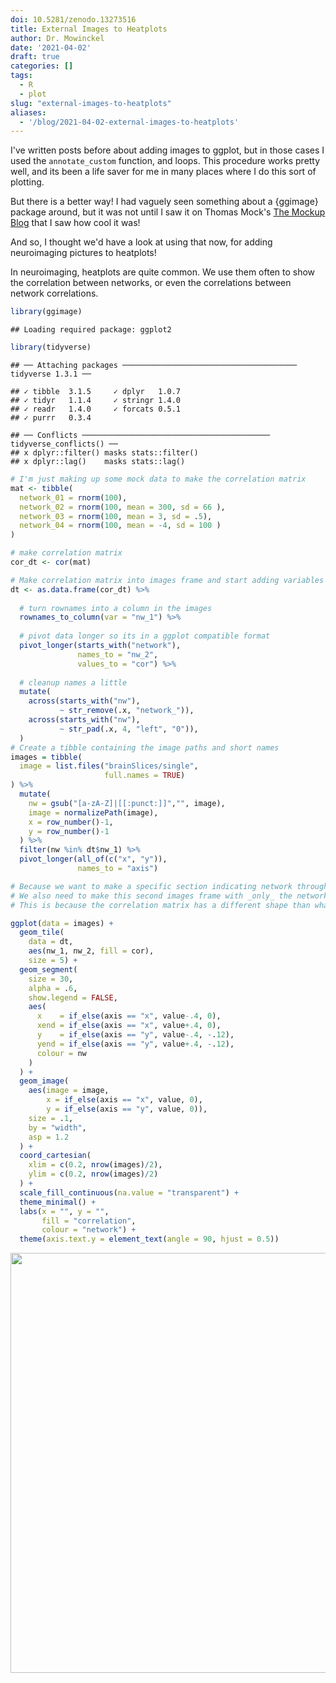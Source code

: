 ```yaml
---
doi: 10.5281/zenodo.13273516
title: External Images to Heatplots
author: Dr. Mowinckel
date: '2021-04-02'
draft: true
categories: []
tags:
  - R
  - plot
slug: "external-images-to-heatplots"
aliases:
  - '/blog/2021-04-02-external-images-to-heatplots'
---
```


I've written posts before about adding images to ggplot, but in those cases I used the `annotate_custom` function, and loops. This procedure works pretty well, and its been a life saver for me in many places where I do this sort of plotting.

But there is a better way! I had vaguely seen something about a {ggimage} package around, but it was not until I saw it on Thomas Mock's [The Mockup Blog](https://themockup.blog/posts/2020-10-11-embedding-images-in-ggplot/) that I saw how cool it was! 

And so, I thought we'd have a look at using that now, for adding neuroimaging pictures to heatplots!

In neuroimaging, heatplots are quite common. We use them often to show the correlation between networks, or even the correlations between network correlations.


```r
library(ggimage)
```

```
## Loading required package: ggplot2
```

```r
library(tidyverse)
```

```
## ── Attaching packages ─────────────────────────────────────── tidyverse 1.3.1 ──
```

```
## ✓ tibble  3.1.5     ✓ dplyr   1.0.7
## ✓ tidyr   1.1.4     ✓ stringr 1.4.0
## ✓ readr   1.4.0     ✓ forcats 0.5.1
## ✓ purrr   0.3.4
```

```
## ── Conflicts ────────────────────────────────────────── tidyverse_conflicts() ──
## x dplyr::filter() masks stats::filter()
## x dplyr::lag()    masks stats::lag()
```

```r
# I'm just making up some mock data to make the correlation matrix
mat <- tibble(
  network_01 = rnorm(100),
  network_02 = rnorm(100, mean = 300, sd = 66 ),
  network_03 = rnorm(100, mean = 3, sd = .5),
  network_04 = rnorm(100, mean = -4, sd = 100 )
)

# make correlation matrix
cor_dt <- cor(mat)

# Make correlation matrix into images frame and start adding variables
dt <- as.data.frame(cor_dt) %>% 
  
  # turn rownames into a column in the images
  rownames_to_column(var = "nw_1") %>%
  
  # pivot data longer so its in a ggplot compatible format
  pivot_longer(starts_with("network"),
               names_to = "nw_2",
               values_to = "cor") %>% 
  
  # cleanup names a little
  mutate(
    across(starts_with("nw"), 
           ~ str_remove(.x, "network_")),
    across(starts_with("nw"), 
           ~ str_pad(.x, 4, "left", "0")),
  ) 
# Create a tibble containing the image paths and short names
images = tibble(
  image = list.files("brainSlices/single", 
                     full.names = TRUE)
) %>% 
  mutate(
    nw = gsub("[a-zA-Z]|[[:punct:]]","", image),
    image = normalizePath(image),
    x = row_number()-1,
    y = row_number()-1
  ) %>% 
  filter(nw %in% dt$nw_1) %>% 
  pivot_longer(all_of(c("x", "y")),
               names_to = "axis")

# Because we want to make a specific section indicating network through colour,
# We also need to make this second images frame with _only_ the network images.
# This is because the correlation matrix has a different shape than what we use for other graphs

ggplot(data = images) + 
  geom_tile(
    data = dt, 
    aes(nw_1, nw_2, fill = cor),
    size = 5) +
  geom_segment(
    size = 30,
    alpha = .6,
    show.legend = FALSE,
    aes(
      x    = if_else(axis == "x", value-.4, 0), 
      xend = if_else(axis == "x", value+.4, 0),
      y    = if_else(axis == "y", value-.4, -.12), 
      yend = if_else(axis == "y", value+.4, -.12),
      colour = nw
    )
  ) +
  geom_image(
    aes(image = image,
        x = if_else(axis == "x", value, 0), 
        y = if_else(axis == "y", value, 0)),
    size = .1,
    by = "width", 
    asp = 1.2
  ) + 
  coord_cartesian(
    xlim = c(0.2, nrow(images)/2),
    ylim = c(0.2, nrow(images)/2)
  ) +
  scale_fill_continuous(na.value = "transparent") +
  theme_minimal() +
  labs(x = "", y = "",
       fill = "correlation",
       colour = "network") +
  theme(axis.text.y = element_text(angle = 90, hjust = 0.5))
```

<img src="{{< blogdown/postref >}}index_files/figure-html/unnamed-chunk-1-1.png" width="672" />

